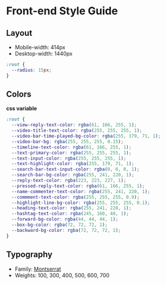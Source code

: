 # Front-end Style Guide

## Layout

- Mobile-width: 414px
- Desktop-width: 1440px

```css
:root {
  --radius: 15px;
}
```

## Colors

**css variable**

```css
:root {
  --view-reply-text-color: rgba(61, 166, 255, 1);
  --video-title-text-color: rgba(255, 255, 255, 1);
  --video-bar-time-played-bg-color: rgba(255, 179, 71, 1);
  --video-bar-bg: rgba(255, 255, 255, 0.15);
  --timeline-text-color: rgba(61, 166, 255, 1);
  --text-primary-color: rgba(255, 255, 255, 1);
  --text-input-color: rgba(255, 255, 255, 1);
  --text-highlight-color: rgba(255, 179, 71, 1);
  --search-bar-text-input-color: rgba(0, 0, 0, 1);
  --search-bar-bg-color: rgba(255, 241, 220, 1);
  --reply-text-color: rgba(223, 223, 227, 1);
  --pressed-reply-text-color: rgba(61, 166, 255, 1);
  --name-commenter-text-color: rgba(255, 241, 220, 1);
  --commment-text-color: rgba(255, 255, 255, 0.9);
  --highlight-line-bg-color: rgba(255, 255, 255, 0.1);
  --heading-text-color: rgba(255, 241, 220, 1);
  --hashtag-text-color: rgba(245, 160, 40, 1);
  --forward-bg-color: rgba(44, 44, 44, 1);
  --box-bg-color: rgba(72, 72, 72, 1);
  --backward-bg-color: rgba(72, 72, 72, 1);
}
```

## Typography

- Family: [Montserrat](https://fonts.google.com/specimen/Montserrat)
- Weights: 100, 300, 400, 500, 600, 700
